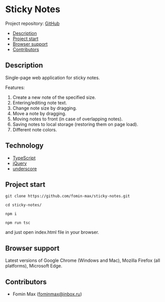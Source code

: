 # Sticky Notes

Project repository: [GitHub](https://github.com/fomin-max/sticky-notes)

- [Description](#Description)
- [Project start](#Project-start)
- [Browser support](#Browser-support)
- [Contributors](#Contributors)


## Description

Single-page web application for sticky notes.

Features:

1. Create a new note of the specified size.
2. Entering/editing note text.
3. Change note size by dragging.
4. Move a note by dragging.
5. Moving notes to front (in case of overlapping notes).
6. Saving notes to local storage (restoring them on page load).
7. Different note colors.


## Technology

- [TypeScript](https://www.typescriptlang.org)
- [jQuery](https://jquery.com/)
- [underscore](https://underscorejs.org/)


## Project start

```
git clone https://github.com/fomin-max/sticky-notes.git
```

```
cd sticky-notes/
```

```
npm i
```

```
npm run tsc
```

and just open index.html file in your browser.

## Browser support

Latest versions of Google Chrome (Windows and Mac), Mozilla Firefox (all platforms), Microsoft Edge.

## Contributors

- Fomin Max (fominmax@inbox.ru)
